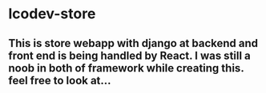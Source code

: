 # lcodev-store
## This is store webapp with django at backend and front end is being handled by React. I was still a noob in both of framework while creating this. feel free to look at...
